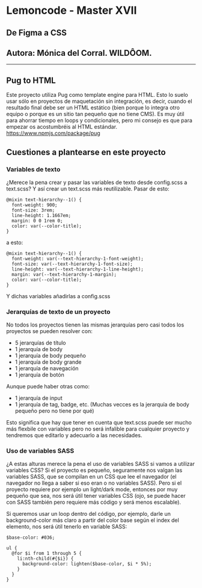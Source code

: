 # Lemoncode - Master XVII
## De Figma a CSS
## Autora: Mónica del Corral. WILDÔOM.
___

## Pug to HTML

Este proyecto utiliza Pug como template engine para HTML. Esto lo suelo usar sólo en proyectos de maquetación sin integración, es decir, cuando el resultado final debe ser un HTML estático (bien porque lo integra otro equipo o porque es un sitio tan pequeño que no tiene CMS). Es muy útil para ahorrar tiempo en loops y condicionales, pero mi consejo es que para empezar os acostumbréis al HTML estándar.
https://www.npmjs.com/package/pug


## Cuestiones a plantearse en este proyecto

### Variables de texto

¿Merece la pena crear y pasar las variables de texto desde config.scss a text.scss? Y así crear un text.scss más reutilizable.
Pasar de esto:

```
@mixin text-hierarchy--1() {
  font-weight: 900;
  font-size: 3rem;
  line-height: 1.1667em;
  margin: 0 0 1rem 0;
  color: var(--color-title);
}
```

a esto:

```
@mixin text-hierarchy--1() {
  font-weight: var(--text-hierarchy-1-font-weight);
  font-size: var(--text-hierarchy-1-font-size);
  line-height: var(--text-hierarchy-1-line-height);
  margin: var(--text-hierarchy-1-margin);
  color: var(--color-title);
}
```
Y dichas variables añadirlas a config.scss

### Jerarquías de texto de un proyecto

No todos los proyectos tienen las mismas jerarquías pero casi todos los proyectos se pueden resolver con:
- 5 jerarquías de título
- 1 jerarquía de body
- 1 jerarquía de body pequeño
- 1 jerarquía de body grande
- 1 jerarquía de navegación
- 1 jerarquía de botón

Aunque puede haber otras como:
- 1 jerarquía de input
- 1 jerarquía de tag, badge, etc. (Muchas vecces es la jerarquía de body pequeño pero no tiene por qué)

Esto significa que hay que tener en cuenta que text.scss puede ser mucho más flexbile con variables pero no será infalible para cualquier proyecto y tendremos que editarlo y adecuarlo a las necesidades.


### Uso de variables SASS

¿A estas alturas merece la pena el uso de variables SASS si vamos a utilizar variables CSS? 
Si el proyecto es pequeño, seguramente nos valgan las variables SASS, que se compilan en un CSS que lee el navegador (el navegador no llega a saber si eso eran o no variables SASS). Pero si el proyecto requiere por ejemplo un light/dark mode, entonces por muy pequeño que sea, nos será útil tener variables CSS (ojo, se puede hacer con SASS también pero requiere más código y será menos escalable).

Si queremos usar un loop dentro del código, por ejemplo, darle un background-color más claro a partir del color base según el index del elemento, nos será útil tenerlo en variable SASS:

```
$base-color: #036;

ul {
  @for $i from 1 through 5 {
    li:nth-child(#{$i}) {
      background-color: lighten($base-color, $i * 5%);
    }
  }
}
```

